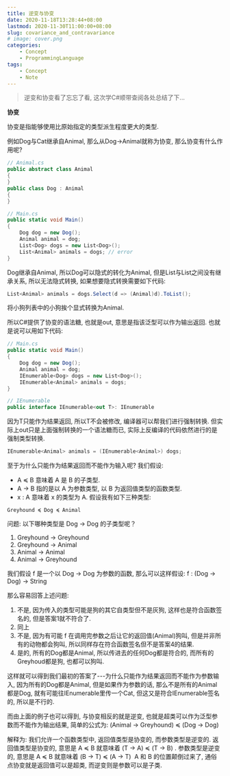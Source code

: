 ```yaml
---
title: 逆变与协变
date: 2020-11-18T13:28:44+08:00
lastmod: 2020-11-30T11:00:00+08:00
slug: covariance_and_contravariance
# image: cover.png
categories:
    - Concept
    - ProgrammingLanguage
tags:
    - Concept
    - Note
---
```


> 逆变和协变看了忘忘了看, 这次学C#顺带查阅各处总结了下...

**协变**


协变是指能够使用比原始指定的类型派生程度更大的类型.

例如Dog与Cat继承自Animal, 那么从Dog->Animal就称为协变, 那么协变有什么作用呢?

```c#
// Animal.cs
public abstract class Animal
{
}
public class Dog : Animal
{
}
```

```c#
// Main.cs
public static void Main()
{
    Dog dog = new Dog();
    Animal animal = dog;
    List<Dog> dogs = new List<Dog>();
    List<Animal> animals = dogs; // error
}
```

Dog继承自Animal, 所以Dog可以隐式的转化为Animal, 但是List<Dog>与List<Animal>之间没有继承关系, 所以无法隐式转换, 如果想要隐式转换需要如下代码:

```c#
List<Animal> animals = dogs.Select(d => (Animal)d).ToList();
```

将小狗列表中的小狗挨个显式转换为Animal.

所以C#提供了协变的语法糖, 也就是out, 意思是指该泛型可以作为输出返回.
也就是说可以用如下代码:

```c#
// Main.cs 
public static void Main() 
{ 
    Dog dog = new Dog(); 
    Animal animal = dog; 
    IEnumerable<Dog> dogs = new List<Dog>();
    IEnumerable<Animal> animals = dogs;
}

// IEnumerable
public interface IEnumerable<out T>: IEnumerable
```

因为T只能作为结果返回, 所以T不会被修改, 编译器可以帮我们进行强制转换.
 但实际上out只是上面强制转换的一个语法糖而已, 实际上反编译的代码依然进行的是强制类型转换.

```c#
IEnumerable<Animal> animals = (IEnumerable<Animal>) dogs;
```

至于为什么只能作为结果返回而不能作为输入呢?
我们假设:
- A ≼ B 意味着 A 是 B 的子类型.
- A → B 指的是以 A 为参数类型, 以 B 为返回值类型的函数类型.
- x : A 意味着 x 的类型为 A.
假设我有如下三种类型:

```
Greyhound ≼ Dog ≼ Animal
```

问题: 以下哪种类型是 Dog → Dog 的子类型呢？

1. Greyhound → Greyhound
2. Greyhound → Animal
3. Animal → Animal
4. Animal → Greyhound

我们假设 f 是一个以 Dog → Dog 为参数的函数, 那么可以这样假设: f : (Dog → Dog) → String

那么容易回答上述问题:
1.  不是, 因为传入的类型可能是狗的其它自类型但不是灰狗, 这样也是符合函数签名的, 但是答案1就不符合了.
2.  同上
3.  不是, 因为有可能 f 在调用完参数之后让它的返回值(Animal)狗叫, 但是并非所有的动物都会狗叫, 所以同样存在符合函数签名但不是答案4的结果.
4.  是的, 所有的Dog都是Animal, 所以传进去的任何Dog都是符合的, 而所有的Greyhoud都是狗, 也都可以狗叫.

这样就可以得到我们最初的答案了---为什么只能作为结果返回而不能作为参数输入, 因为所有的Dog都是Animal, 但是如果作为参数的话, 那么不是所有的Animal都是Dog, 就有可能往IEnumerable<Dog>里传一个Cat, 但这又是符合IEnumerable<Animal>签名的, 所以是不行的.

而由上面的例子也可以得到, 与协变相反的就是逆变, 也就是超类可以作为泛型参数而不能作为输出结果, 简单的公式为:
(Animal → Greyhound) ≼ (Dog → Dog)

解释为: 我们允许一个函数类型中, 返回值类型是协变的, 而参数类型是逆变的. 返回值类型是协变的, 意思是 A ≼ B 就意味着 (T → A) ≼ (T → B) . 参数类型是逆变的, 意思是 A ≼ B 就意味着 (B → T) ≼ (A → T)  A 和 B 的位置颠倒过来了, 通俗点协变就是返回值可以是超类, 而逆变则是参数可以是子类.
